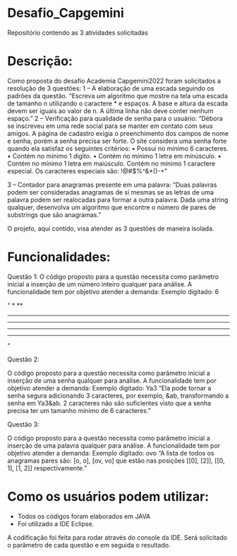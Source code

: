# Desafio_Capgemini
Repositório contendo as 3 atividades solicitadas


# Descrição:
Como proposta do desafio Academia Capgemini2022  foram solicitados a resolução de 3 questões:
1 – A elaboração de uma escada seguindo os padrões da questão.
                 “Escreva um algoritmo que mostre na tela uma escada de tamanho n utilizando o caractere * e espaços. A base e altura da escada devem ser iguais ao valor de n. A última linha não deve conter nenhum espaço.”
2 – Verificação para qualidade de senha para o usuário:
   “Débora se inscreveu em uma rede social para se manter em contato com seus amigos. A página de cadastro exigia o preenchimento dos campos de nome e senha, porém a senha precisa ser forte. O site considera uma senha forte quando ela satisfaz os seguintes critérios:
•	Possui no mínimo 6 caracteres.
•	Contém no mínimo 1 digito.
•	Contém no mínimo 1 letra em minúsculo.
•	Contém no mínimo 1 letra em maiúsculo.
Contém no mínimo 1 caractere especial. Os caracteres especiais são: !@#$%^&*()-+”

3 – Contador para anagramas presente em uma palavra:
   “Duas palavras podem ser consideradas anagramas de si mesmas se as letras de uma palavra podem ser realocadas para formar a outra palavra. Dada uma string qualquer, desenvolva um algoritmo que encontre o número de pares de substrings que são anagramas.”

O projeto, aqui contido, visa atender as 3 questões de maneira isolada.

# Funcionalidades:

Questão 1:
O código proposto para a questão necessita como parâmetro inicial a inserção de um  número inteiro qualquer para análise.
A funcionalidade tem por objetivo atender a demanda:
Exemplo digitado: 6

“
     *
    **
   ***
  ****
 *****
******
“

Questão 2:

O código proposto para a questão necessita como parâmetro inicial a inserção de uma senha qualquer para análise.
A funcionalidade tem por objetivo atender a demanda:
Exemplo digitado: Ya3
“Ela pode tornar a senha segura adicionando 3 caracteres, por exemplo, &ab, transformando a senha em Ya3&ab. 2 caracteres não são suficientes visto que a senha precisa ter um tamanho mínimo de 6 caracteres.”

Questão 3:

O código proposto para a questão necessita como parâmetro inicial a inserção de uma palavra qualquer para análise.
A funcionalidade tem por objetivo atender a demanda:
Exemplo digitado: ovo
“A lista de todos os anagramas pares são: [o, o], [ov, vo] que estão nas posições [[0], [2]], [[0, 1], [1, 2]] respectivamente.”

# Como os usuários podem utilizar:
- Todos os códigos foram elaborados em JAVA
- Foi utilizado a IDE Eclipse.

A codificação foi feita para rodar através do console da IDE. 
Será solicitado o parâmetro de cada questão e em seguida o resultado.
